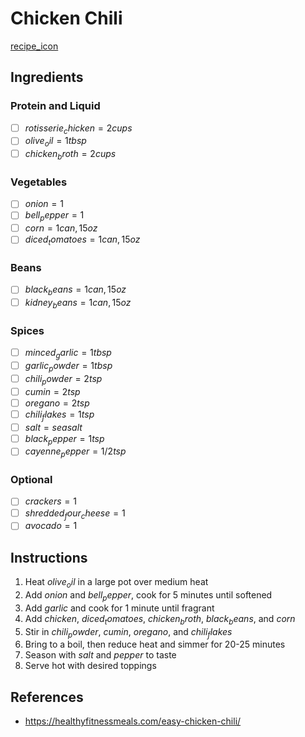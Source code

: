 # Chicken Chili

[recipe_icon](chicken-chili.jpg)

## Ingredients
### Protein and Liquid
- [ ] $rotisserie_chicken = 2 cups$
- [ ] $olive_oil = 1 tbsp$
- [ ] $chicken_broth = 2 cups$

### Vegetables
- [ ] $onion = 1$
- [ ] $bell_pepper = 1$
- [ ] $corn = 1 can, 15oz$
- [ ] $diced_tomatoes = 1 can, 15oz$

### Beans
- [ ] $black_beans = 1 can, 15oz$
- [ ] $kidney_beans = 1 can, 15oz$

### Spices
- [ ] $minced_garlic = 1tbsp$
- [ ] $garlic_powder = 1tbsp$
- [ ] $chili_powder = 2 tsp$
- [ ] $cumin = 2 tsp$
- [ ] $oregano = 2 tsp$
- [ ] $chili_flakes = 1 tsp$
- [ ] $salt = sea salt$
- [ ] $black_pepper = 1tsp$
- [ ] $cayenne_pepper = 1/2tsp$

### Optional
- [ ] $crackers = 1$
- [ ] $shredded_four_cheese = 1$
- [ ] $avocado = 1$

## Instructions
1. Heat $olive_oil$ in a large pot over medium heat
2. Add $onion$ and $bell_pepper$, cook for 5 minutes until softened
3. Add $garlic$ and cook for 1 minute until fragrant
4. Add $chicken$, $diced_tomatoes$, $chicken_broth$, $black_beans$, and $corn$
5. Stir in $chili_powder$, $cumin$, $oregano$, and $chili_flakes$
6. Bring to a boil, then reduce heat and simmer for 20-25 minutes
7. Season with $salt$ and $pepper$ to taste
8. Serve hot with desired toppings

## References
- https://healthyfitnessmeals.com/easy-chicken-chili/